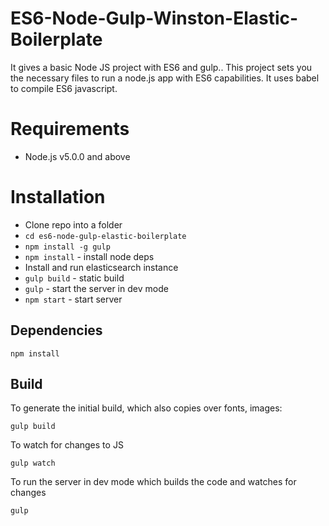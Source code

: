 # ES6-Node-Gulp-Winston-Elastic-Boilerplate
It gives a basic Node JS project with ES6 and gulp..
This project sets you the necessary files to run a node.js app with ES6 capabilities. It uses babel to compile ES6
javascript.

Requirements
============

* Node.js v5.0.0 and above

Installation
============

* Clone repo into a folder
* `cd es6-node-gulp-elastic-boilerplate`
* `npm install -g gulp`
* `npm install` - install node deps
* Install and run elasticsearch instance 
* `gulp build` - static build
* `gulp` - start the server in dev mode
* `npm start` - start server

Dependencies
------------

	npm install


Build
------

To generate the initial build, which also copies over fonts, images:

	gulp build

To watch for changes to JS

	gulp watch

To run the server in dev mode which builds the code and watches for changes

  	gulp
